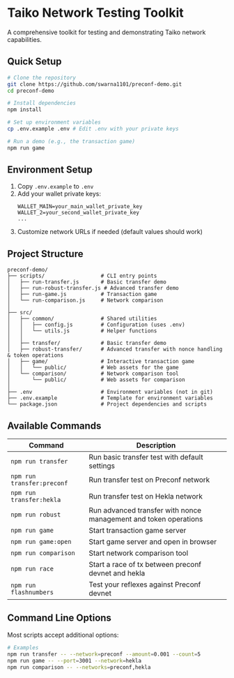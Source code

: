 # Taiko Network Testing Toolkit

A comprehensive toolkit for testing and demonstrating Taiko network capabilities.

## Quick Setup

```bash
# Clone the repository
git clone https://github.com/swarna1101/preconf-demo.git
cd preconf-demo

# Install dependencies
npm install

# Set up environment variables
cp .env.example .env # Edit .env with your private keys

# Run a demo (e.g., the transaction game)
npm run game
```

## Environment Setup

1. Copy `.env.example` to `.env`
2. Add your wallet private keys:
   ```
   WALLET_MAIN=your_main_wallet_private_key
   WALLET_2=your_second_wallet_private_key
   ...
   ```
3. Customize network URLs if needed (default values should work)

## Project Structure

```
preconf-demo/
├── scripts/                  # CLI entry points
│   ├── run-transfer.js       # Basic transfer demo
│   ├── run-robust-transfer.js # Advanced transfer demo
│   ├── run-game.js           # Transaction game
│   └── run-comparison.js     # Network comparison
│
├── src/
│   ├── common/               # Shared utilities
│   │   ├── config.js         # Configuration (uses .env)
│   │   └── utils.js          # Helper functions
│   │
│   ├── transfer/             # Basic transfer demo
│   ├── robust-transfer/      # Advanced transfer with nonce handling & token operations
│   ├── game/                 # Interactive transaction game
│   │   └── public/           # Web assets for the game
│   └── comparison/           # Network comparison tool
│       └── public/           # Web assets for comparison
│
├── .env                      # Environment variables (not in git)
├── .env.example              # Template for environment variables
└── package.json              # Project dependencies and scripts
```

## Available Commands

| Command | Description |
|---------|-------------|
| `npm run transfer` | Run basic transfer test with default settings |
| `npm run transfer:preconf` | Run transfer test on Preconf network |
| `npm run transfer:hekla` | Run transfer test on Hekla network |
| `npm run robust` | Run advanced transfer with nonce management and token operations |
| `npm run game` | Start transaction game server |
| `npm run game:open` | Start game server and open in browser |
| `npm run comparison` | Start network comparison tool |
| `npm run race`      | Start a race of tx between preconf devnet and hekla |
| `npm run flashnumbers` | Test your reflexes against Preconf devnet |

## Command Line Options

Most scripts accept additional options:

```bash
# Examples
npm run transfer -- --network=preconf --amount=0.001 --count=5
npm run game -- --port=3001 --network=hekla
npm run comparison -- --networks=preconf,hekla
```